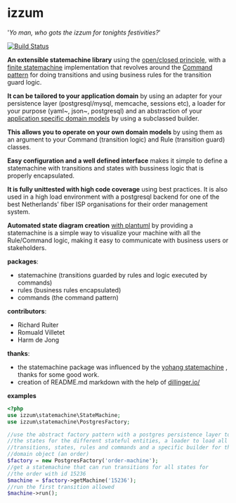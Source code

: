 izzum
=====
'_Yo man, who gots the izzum for tonights festivities?_'

[![Build Status](https://travis-ci.org/rolfvreijdenberger/izzum.svg?branch=master)](https://travis-ci.org/rolfvreijdenberger/izzum/)

**An extensible statemachine library** using the [open/closed principle](https://en.wikipedia.org/wiki/Open/closed_principle "open/closed principle on wikipedia"), with a 
[finite statemachine](https://en.wikipedia.org/wiki/Finite-state_machine "finite statemachine on wikipedia") implementation that revolves around the [Command pattern](https://en.wikipedia.org/wiki/Command_pattern "command pattern on wikipedia") for 
doing transitions and using business rules for the transition guard logic.

**It can be tailored to your application domain** by using an adapter for 
your persistence layer (postgresql/mysql, memcache, sessions etc), a loader 
for your purpose (yaml~, json~, postgresql) and an abstraction of your 
[application specific domain models](https://en.wikipedia.org/wiki/Domain_model "domain model on wikipedia") by using a subclassed builder. 

**This allows you to operate on your own domain models** by using them as an argument to your 
Command (transition logic) and Rule (transition guard) classes.

**Easy configuration and a well defined interface** makes it simple to define a statemachine
with transitions and states with bussiness logic that is properly encapsulated.

**It is fully unittested with high code coverage** using best practices. It is also used
in a high load environment with a postgresql backend for one of the best
Netherlands' fiber ISP organisations for their order management system.

**Automated state diagram creation** [with plantuml](http://plantuml.sourceforge.net/ "plantuml on sourceforge") by providing a statemachine is a simple way to
visualize your machine with all the Rule/Command logic, making it easy to communicate with
business users or stakeholders.


**packages**:
- statemachine (transitions guarded by rules and logic executed by commands)
- rules (business rules encapsulated)
- commands (the command pattern)


**contributors**:
- Richard Ruiter
- Romuald Villetet
- Harm de Jong

**thanks**:
- the statemachine package was influenced by the [yohang statemachine](https://github.com/yohang/Finite "Finite on github") , thanks for some good work.
- creation of README.md markdown with the help of [dillinger.io/](http://dillinger.io/)

**examples**
```php
<?php
use izzum\statemachine\StateMachine;
use izzum\statemachine\PostgresFactory;

//use the abstract factory pattern with a postgres persistence layer to store
//the states for the different stateful entities, a loader to load all the configured
//transitions, states, rules and commands and a specific builder for the 
//domain object (an order)
$factory = new PostgresFactory('order-machine');
//get a statemachine that can run transitions for all states for
//the order with id 15236
$machine = $factory->getMachine('15236');
//run the first transition allowed
$machine->run();



```